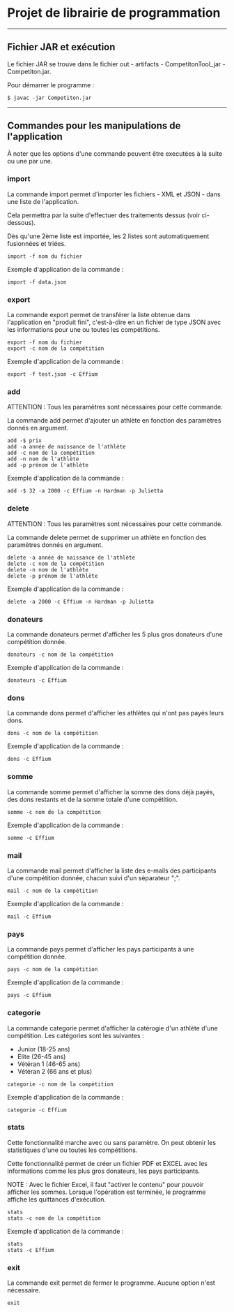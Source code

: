 # Projet de librairie de programmation
---

## Fichier JAR et exécution
Le fichier JAR se trouve dans le fichier out - artifacts - CompetitonTool_jar - Competiton.jar.

Pour démarrer le programme :

```
$ javac -jar Competiton.jar
```
---

## Commandes pour les manipulations de l'application

À noter que les options d'une commande peuvent être executées 
à la suite ou une par une.

### import
La commande import permet d'importer les fichiers - XML et JSON - dans
une liste de l'application.

Cela permettra par la suite d'effectuer des traitements dessus 
(voir ci-dessous).

Dès qu'une 2ème liste est importée, les 2 listes sont automatiquement 
fusionnées et triées.

```
import -f nom du fichier
```

Exemple d'application de la commande :

```
import -f data.json
```
### export
La commande export permet de transférer la liste obtenue dans l'application
en "produit fini", c'est-à-dire en un fichier de type JSON avec les informations
pour une ou toutes les compétitions.

```
export -f nom du fichier
export -c nom de la compétition
```

Exemple d'application de la commande :

```
export -f test.json -c Effium
```

### add
ATTENTION : Tous les paramètres sont nécessaires pour cette commande.

La commande add permet d'ajouter un athlète en fonction des paramètres
donnés en argument.

```
add -$ prix
add -a année de naissance de l'athlète
add -c nom de la compétition
add -n nom de l'athlète
add -p prénom de l'athlète
```

Exemple d'application de la commande :

```
add -$ 32 -a 2000 -c Effium -n Hardman -p Julietta
```
### delete
ATTENTION : Tous les paramètres sont nécessaires pour cette commande.

La commande delete permet de supprimer un athlète en fonction des paramètres
donnés en argument.

```
delete -a année de naissance de l'athlète
delete -c nom de la compétition
delete -n nom de l'athlète
delete -p prénom de l'athlète
```

Exemple d'application de la commande :

```
delete -a 2000 -c Effium -n Hardman -p Julietta
```

### donateurs
La commande donateurs permet d'afficher les 5 plus gros donateurs d'une 
compétition donnée.

```
donateurs -c nom de la compétition
```

Exemple d'application de la commande :

```
donateurs -c Effium
```

### dons
La commande dons permet d'afficher les athlètes qui n'ont pas payés leurs dons.

```
dons -c nom de la compétition
```

Exemple d'application de la commande :

```
dons -c Effium
```

### somme
La commande somme permet d'afficher la somme des dons déjà payés, 
des dons restants et de la somme totale d'une compétition.

```
somme -c nom de la compétition
```
Exemple d'application de la commande :

```
somme -c Effium
```

### mail
La commande mail permet d'afficher la liste des e-mails des participants d'une
compétition donnée, chacun suivi d'un séparateur ";".

```
mail -c nom de la compétition
```

Exemple d'application de la commande :

```
mail -c Effium
```
### pays
La commande pays permet d'afficher les pays participants à une compétition donnée.

```
pays -c nom de la compétition
```

Exemple d'application de la commande :

```
pays -c Effium
```
### categorie
La commande categorie permet d'afficher la catérogie d'un athlète d'une compétition.
Les catégories sont les suivantes :
- Junior (18-25 ans)
- Elite (26-45 ans)
- Vétéran 1 (46-65 ans)
- Vétéran 2 (66 ans et plus)

```
categorie -c nom de la compétition
```

Exemple d'application de la commande :

```
categorie -c Effium
```
### stats

Cette fonctionnalité marche avec ou sans paramètre. On peut obtenir
les statistiques d'une ou toutes les compétitions.

Cette fonctionnalité permet de créer un fichier PDF et EXCEL avec les
informations comme les plus gros donateurs, les pays participants.

NOTE : Avec le fichier Excel, il faut "activer le contenu" pour pouvoir
afficher les sommes.
Lorsque l'opération est terminée, le programme affiche les quittances d'exécution.

```
stats
stats -c nom de la compétition
```

Exemple d'application de la commande :

```
stats
stats -c Effium
```

### exit
La commande exit permet de fermer le programme.
Aucune option n'est nécessaire.

```
exit
```
